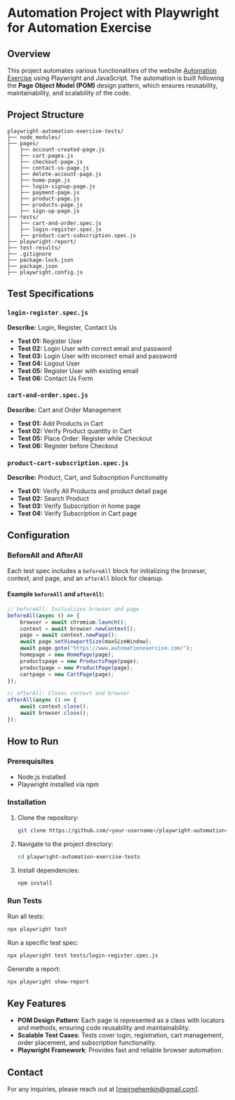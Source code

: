 # Automation Project with Playwright for Automation Exercise

## Overview

This project automates various functionalities of the website [Automation Exercise](https://www.automationexercise.com/) using Playwright and JavaScript. The automation is built following the **Page Object Model (POM)** design pattern, which ensures reusability, maintainability, and scalability of the code.

## Project Structure

```
playwright-automation-exercise-tests/
├── node_modules/
├── pages/
│   ├── account-created-page.js
│   ├── cart-pages.js
│   ├── checkout-page.js
│   ├── contact-us-page.js
│   ├── delete-account-page.js
│   ├── home-page.js
│   ├── login-signup-page.js
│   ├── payment-page.js
│   ├── product-page.js
│   ├── products-page.js
│   ├── sign-up-page.js
├── tests/
│   ├── cart-and-order.spec.js
│   ├── login-register.spec.js
│   ├── product-cart-subscription.spec.js
├── playwright-report/
├── test-results/
├── .gitignore
├── package-lock.json
├── package.json
├── playwright.config.js
```

## Test Specifications

### **`login-register.spec.js`**

**Describe:** Login, Register, Contact Us

- **Test 01:** Register User
- **Test 02:** Login User with correct email and password
- **Test 03:** Login User with incorrect email and password
- **Test 04:** Logout User
- **Test 05:** Register User with existing email
- **Test 06:** Contact Us Form

### **`cart-and-order.spec.js`**

**Describe:** Cart and Order Management

- **Test 01:** Add Products in Cart
- **Test 02:** Verify Product quantity in Cart
- **Test 05:** Place Order: Register while Checkout
- **Test 06:** Register before Checkout

### **`product-cart-subscription.spec.js`**

**Describe:** Product, Cart, and Subscription Functionality

- **Test 01:** Verify All Products and product detail page
- **Test 02:** Search Product
- **Test 03:** Verify Subscription in home page
- **Test 04:** Verify Subscription in Cart page

## Configuration

### **BeforeAll** and **AfterAll**

Each test spec includes a `beforeAll` block for initializing the browser, context, and page, and an `afterAll` block for cleanup.

#### Example `beforeAll` and `afterAll`:

```javascript
// beforeAll: Initializes browser and page
beforeAll(async () => {
    browser = await chromium.launch();
    context = await browser.newContext();
    page = await context.newPage();
    await page.setViewportSize(maxSizeWindow);
    await page.goto("https://www.automationexercise.com/");
    homepage = new HomePage(page);
    productspage = new ProductsPage(page);
    productpage = new ProductPage(page);
    cartpage = new CartPage(page);
});

// afterAll: Closes context and browser
afterAll(async () => {
    await context.close();
    await browser.close();
});
```

## How to Run

### Prerequisites

- Node.js installed
- Playwright installed via npm

### Installation

1. Clone the repository:
   ```bash
   git clone https://github.com/<your-username>/playwright-automation-exercise-tests.git
   ```
2. Navigate to the project directory:
   ```bash
   cd playwright-automation-exercise-tests
   ```
3. Install dependencies:
   ```bash
   npm install
   ```

### Run Tests

Run all tests:

```bash
npx playwright test
```

Run a specific test spec:

```bash
npx playwright test tests/login-register.spec.js
```

Generate a report:

```bash
npx playwright show-report
```

## Key Features

- **POM Design Pattern**: Each page is represented as a class with locators and methods, ensuring code reusability and maintainability.
- **Scalable Test Cases**: Tests cover login, registration, cart management, order placement, and subscription functionality.
- **Playwright Framework**: Provides fast and reliable browser automation.

## Contact

For any inquiries, please reach out at [[meirnehemkin@gmail.com](mailto\:meirnehemkin@gmail.com)].





